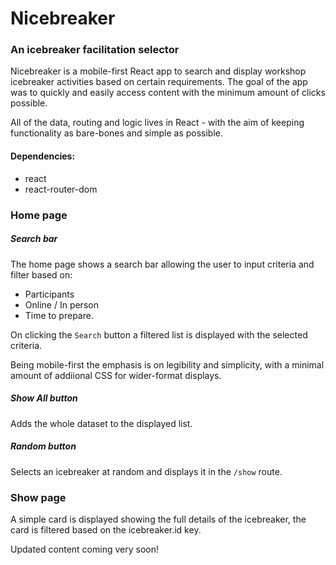 # Nicebreaker

### An icebreaker facilitation selector
Nicebreaker is a mobile-first React app to search and display workshop icebreaker activities based on certain requirements. The goal of the app was to quickly and easily access content with the minimum amount of clicks possible.

All of the data, routing and logic lives in React - with the aim of keeping functionality as bare-bones and simple as possible.

#### Dependencies:
 - react
 - react-router-dom

### Home page

##### Search bar

The home page shows a search bar allowing the user to input criteria and filter based on:
 - Participants
 - Online / In person
 - Time to prepare.

On clicking the `Search` button a filtered list is displayed with the selected criteria.

Being mobile-first the emphasis is on legibility and simplicity, with a minimal amount of addiional CSS for wider-format displays.

##### Show All button

Adds the whole dataset to the displayed list.

##### Random button

Selects an icebreaker at random and displays it in the `/show` route.

#####

### Show page

A simple card is displayed showing the full details of the icebreaker, the card is filtered based on the icebreaker.id key.


Updated content coming very soon!